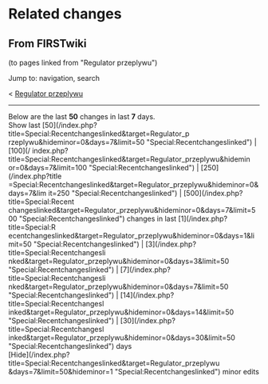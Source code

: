 # Related changes

## From FIRSTwiki

(to pages linked from "Regulator przeplywu")

Jump to: navigation, search

< [Regulator przeplywu](/index.php?title=Regulator_przeplywu&redirect=no "Regulator przeplywu")

--------------------------------------------------------------------------------

Below are the last **50** changes in last **7** days.<br>
Show last [50](/index.php?title=Special:Recentchangeslinked&target=Regulator_p
rzeplywu&hideminor=0&days=7&limit=50 "Special:Recentchangeslinked") | [100](/
index.php?title=Special:Recentchangeslinked&target=Regulator_przeplywu&hidemin
or=0&days=7&limit=100 "Special:Recentchangeslinked") | [250](/index.php?title
=Special:Recentchangeslinked&target=Regulator_przeplywu&hideminor=0&days=7&lim
it=250 "Special:Recentchangeslinked") | [500](/index.php?title=Special:Recent
changeslinked&target=Regulator_przeplywu&hideminor=0&days=7&limit=500 "Special:Recentchangeslinked") changes in last [1](/index.php?title=Special:R
ecentchangeslinked&target=Regulator_przeplywu&hideminor=0&days=1&limit=50 "Special:Recentchangeslinked") | [3](/index.php?title=Special:Recentchangesli
nked&target=Regulator_przeplywu&hideminor=0&days=3&limit=50 "Special:Recentchangeslinked") | [7](/index.php?title=Special:Recentchangesli
nked&target=Regulator_przeplywu&hideminor=0&days=7&limit=50 "Special:Recentchangeslinked") | [14](/index.php?title=Special:Recentchangesl
inked&target=Regulator_przeplywu&hideminor=0&days=14&limit=50 "Special:Recentchangeslinked") | [30](/index.php?title=Special:Recentchangesl
inked&target=Regulator_przeplywu&hideminor=0&days=30&limit=50 "Special:Recentchangeslinked") days<br>
[Hide](/index.php?title=Special:Recentchangeslinked&target=Regulator_przeplywu
&days=7&limit=50&hideminor=1 "Special:Recentchangeslinked") minor edits
